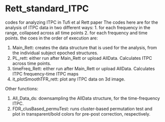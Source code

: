 # Rett_standard_ITPC
codes for analyzing ITPC in Tufi et al Rett paper
The codes here are for the analysis of ITPC data in two different ways: 1. for each frequency in the range, collapsed across all time points 2. for each frequency and time points. 
the coes in the order of execution are: 
1. Main_Rett: creates the data structure that is used for the analysis, from the individual subject epoched structures.
2. PL_rett: either run after Main_Rett or upload AllData. Calculates ITPC across time points. 
3. timeFreq_Rett: either run after Main_Rett or upload AllData. Calculates ITPC frequency-time ITPC maps
4. it_plotSmoothTFR_rett: plot any ITPC data on 3d image. 

Other functions: 
1. All_Data_ds: downsampling the AllData structure, for the time-frequency ITPC.
2. FDR_clusBased_permuTest: runs cluster-based permutation test and plot in transparent/bold colors for pre-post correction, respectively. 
